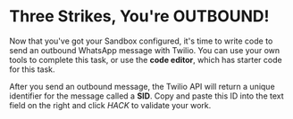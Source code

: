# Three Strikes, You're OUTBOUND!

Now that you've got your Sandbox configured, it's time to write code to send an outbound WhatsApp message with Twilio. You can use your own tools to complete this task, or use the **code editor**, which has starter code for this task.

After you send an outbound message, the Twilio API will return a unique identifier for the message called a **SID**. Copy and paste this ID into the text field on the right and click *HACK* to validate your work.

